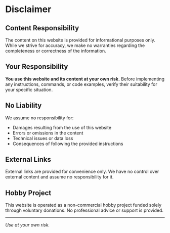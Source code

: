 # Disclaimer

## Content Responsibility

The content on this website is provided for informational purposes only. While we strive for accuracy, we make no warranties regarding the completeness or correctness of the information.

## Your Responsibility

**You use this website and its content at your own risk.** Before implementing any instructions, commands, or code examples, verify their suitability for your specific situation.

## No Liability

We assume no responsibility for:
- Damages resulting from the use of this website
- Errors or omissions in the content
- Technical issues or data loss
- Consequences of following the provided instructions

## External Links

External links are provided for convenience only. We have no control over external content and assume no responsibility for it.

## Hobby Project

This website is operated as a non-commercial hobby project funded solely through voluntary donations. No professional advice or support is provided.

---

*Use at your own risk.*